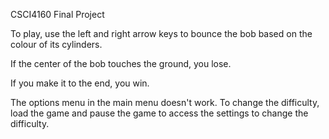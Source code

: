 CSCI4160 Final Project

To play, use the left and right arrow keys to bounce the bob based on the colour of its cylinders.

If the center of the bob touches the ground, you lose.

If you make it to the end, you win.

The options menu in the main menu doesn't work. To change the difficulty, load the game and pause the game to access the settings to change the difficulty.
